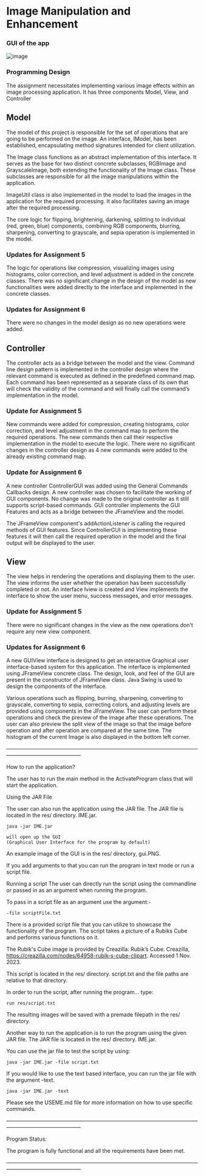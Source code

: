# Image Manipulation and Enhancement

### GUI of the app
![image](https://github.com/mishra-kunal1/Image-Processor/assets/99056351/07ef8eef-30ac-4eec-ae47-ffa5d56ed462)

 
### Programming Design
 
The assignment necessitates implementing various image effects within an image processing application.  It has three components Model, View, and Controller
 
## Model 
The model of this project is responsible for the set of operations that are going to be performed on the image.
An interface, IModel, has been established, encapsulating method signatures intended for client utilization.


The Image class functions as an abstract implementation of this interface. It serves as the base for two distinct concrete subclasses, RGBImage and GrayscaleImage, both extending the functionality of the Image class. These subclasses are responsible for all the image manipulations within the application.


ImageUtil class is also implemented in the model to load the images in the application for the required processing. It also facilitates saving an image after the required processing.

The core logic for flipping, brightening, darkening, splitting to individual (red, green, blue) components, combining RGB components, blurring, sharpening, converting to grayscale, and sepia operation is implemented in the model. 

### Updates for Assignment 5
The logic for operations like compression, visualizing images using histograms, color correction, and level adjustment is added in the concrete classes. There was no significant change in the design of the model as new functionalities were added directly to the interface and implemented in the concrete classes.

### Updates for Assignment 6
There were no changes in the model design as no new operations were added.


 
## Controller
The controller acts as a bridge between the model and the view. Command line design pattern is implemented in the controller design where the relevant command is executed as defined in the predefined command map. Each command has been represented as a separate class of its own that will check the validity of the command and will finally call the command’s implementation in the model.

### Update for Assignment 5
New commands were added for compression, creating histograms, color correction, and level adjustment in the command map to perform the required operations. The new commands then call their respective implementation in the model to execute the logic. There were no significant changes in the controller design as 4 new commands were added to the already existing command map.

### Update for Assignment 6 
A new controller ControllerGUI was added using the General Commands Callbacks design. A new controller was chosen to facilitate the working of GUI components. No change was made to the original controller as it still supports script-based commands. GUI controller implements the GUI Features and acts as a bridge between the JFrameView and the model. 

The JFrameView component's addActionListener is calling the required methods of GUI features. Since ControllerGUI is implementing these features it will then call the required operation in the model and the final output will be displayed to the user.
 
 
## View
The view helps in rendering the operations and displaying them to the user. The view informs the user whether the operation has been successfully completed or not. An interface Iview is created and View implements the interface to show the user menu, success messages, and error messages.

### Update for Assignment 5
There were no significant changes in the view as the new operations don't require any new view component.

### Updates for Assignment 6
A new GUIView interface is designed to get an interactive Graphical user interface-based system for this application. The interface is implemented using JFrameView concrete class.
The design, look, and feel of the GUI are present in the constructor of JFrameView class. Java Swing is used to design the components of the interface. 

Various operations such as flipping, burring, sharpening, converting to grayscale, converting to sepia, correcting colors, and adjusting levels are provided using components in the JFrameView. The user can perform these operations and check the preview of the image after these operations. The user can also preview the split view of the image so that the image before operation and after operation are compared at the same time. The histogram of the current Image is also displayed in the bottom left corner. 





 

——————————————————————————————————————————————————
 
How to run the application?

The user has to run the main method in the ActivateProgram class that will start the application.

Using the JAR File

The user can also run the application using the JAR file. The JAR file is located in the res/ directory. IME.jar.


```aidl
java -jar IME.jar

will open up the GUI 
(Graphical User Interface for the program by default)
```

An example image of the GUI is in the res/ directory, gui.PNG.

If you add arguments to that you can run the program in text mode or run a script file.

Running a script
The user can directly run the script using the commandline or passed in as an argument when running the program.

To pass in a script file as an argument use the argument:-

```aidl
-file scriptFile.txt
```

There is a provided script file that you can utilize to showcase the functionality of the program. The script takes a picture of a Rubiks Cube and performs various functions on it.

The Rubik's Cube image is provided by Creazilla:
Rubik’s Cube. Creazilla, https://creazilla.com/nodes/64958-rubik-s-cube-clipart. Accessed 1 Nov. 2023.

This script is located in the res/ directory. script.txt and the file paths are relative to that directory.

In order to run the script, after running the program... type:

```
run res/script.txt
``` 

The resulting images will be saved with a premade filepath in the res/ directory.

Another way to run the application is to run the program using the given JAR file.
The JAR file is located in the res/ directory. IME.jar.

You can use the jar file to test the script by using:

```aidl
java -jar IME.jar -file script.txt
```
If you would like to use the text based interface, you can run the jar file with the argument -text.

```aidl
java -jar IME.jar -text
```

Please see the USEME.md file for more information on how to use specific commands.

——————————————————————————————————————————————————

Program Status:

The program is fully functional and all the requirements have been met.

——————————————————————————————————————————————————
